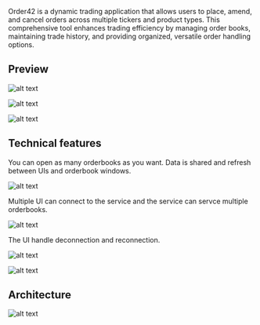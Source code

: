 Order42 is a dynamic trading application that allows users to place, amend, and cancel orders across multiple tickers and product types. This comprehensive tool enhances trading efficiency by managing order books, maintaining trade history, and providing organized, versatile order handling options.

## Preview

![alt text](https://i.imgur.com/QtOQYue.png)

![alt text](https://i.imgur.com/CVtb0lS.png)

![alt text](https://i.imgur.com/1tOu0Bb.png)

## Technical features

You can open as many orderbooks as you want.
Data is shared and refresh between UIs and orderbook windows.

![alt text](https://i.imgur.com/3fvdnQ0.png)

Multiple UI can connect to the service and the service can servce multiple orderbooks.

![alt text](https://i.imgur.com/kWFy6wW.jpg)

The UI handle deconnection and reconnection.

![alt text](https://i.imgur.com/2I6fFDp.png)

![alt text](https://i.imgur.com/C7Q1Qwo.png)

## Architecture

![alt text](https://i.imgur.com/VsVwwTJ.jpg)
